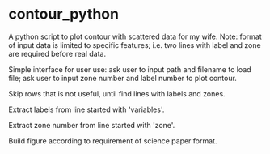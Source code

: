 # contour_python
A python script to plot contour with scattered data for my wife. Note: format of input data is limited to specific features; i.e. two lines with label and zone are required before real data.

Simple interface for user use: ask user to input path and filename to load file; ask user to input zone number and label number to plot contour.

Skip rows that is not useful, until find lines with labels and zones.

Extract labels from line started with 'variables'.

Extract zone number from line started with 'zone'.

Build figure according to requirement of science paper format.
 
